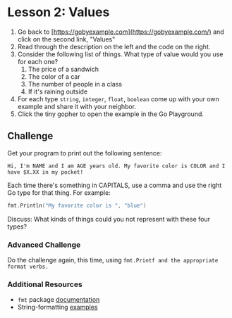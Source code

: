 # Lesson 2: Values

1. Go back to [https://gobyexample.com](https://gobyexample.com/) and click on the second link, "Values"
2. Read through the description on the left and the code on the right.
3. Consider the following list of things. What type of value would you use for each one?
   1. The price of a sandwich
   2. The color of a car
   3. The number of people in a class
   4. If it's raining outside
4. For each type `string`, `integer`, `float`, `boolean` come up with your own example and share it with your neighbor.
5. Click the tiny gopher to open the example in the Go Playground.

## Challenge

Get your program to print out the following sentence:

`Hi, I'm NAME and I am AGE years old. My favorite color is COLOR and I have $X.XX in my pocket!`

Each time there's something in CAPITALS, use a comma and use the right Go type for that thing. For example:

```go
fmt.Println("My favorite color is ", "blue")
```

Discuss: What kinds of things could you not represent with these four types?

### Advanced Challenge

Do the challenge again, this time, using `fmt.Printf and the appropriate format verbs.`

### Additional Resources

* `fmt` package [documentation](https://godoc.org/fmt)
* String-formatting [examples](https://gobyexample.com/string-formatting)



